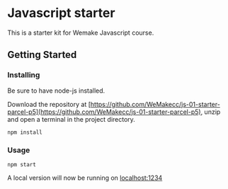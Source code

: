 # Javascript starter

This is a starter kit for Wemake Javascript course.

## Getting Started

### Installing

Be sure to have node-js installed.

Download the repository at [https://github.com/WeMakecc/js-01-starter-parcel-p5](https://github.com/WeMakecc/js-01-starter-parcel-p5), unzip and open a terminal in the project directory.

```
npm install
```

### Usage

```
npm start
```

A local version will now be running on [localhost:1234](http://localhost:1234)
